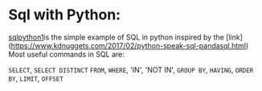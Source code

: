 # Sql with Python:
[sqlpython1](sqlpython1.ipynb)is the simple example of SQL in python inspired by the [link] (https://www.kdnuggets.com/2017/02/python-speak-sql-pandasql.html)
Most useful commands in SQL are:

`SELECT`, `SELECT DISTINCT` `FROM`, `WHERE`, 'IN', 'NOT IN', `GROUP BY`, `HAVING`, `ORDER BY`, `LIMIT`, `OFFSET`
